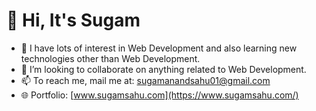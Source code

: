# 👋 Hi, It's Sugam
- 👀 I have lots of interest in Web Development and also learning new technologies other than Web Development.
- 💞️ I’m looking to collaborate on anything related to Web Development.
- 📫 To reach me, mail me at: sugamanandsahu01@gmail.com
- 🌐 Portfolio: [www.sugamsahu.com](https://www.sugamsahu.com/)

<!---
iSugam/iSugam is a ✨ special ✨ repository because its `README.md` (this file) appears on your GitHub profile.
You can click the Preview link to take a look at your changes.
--->
